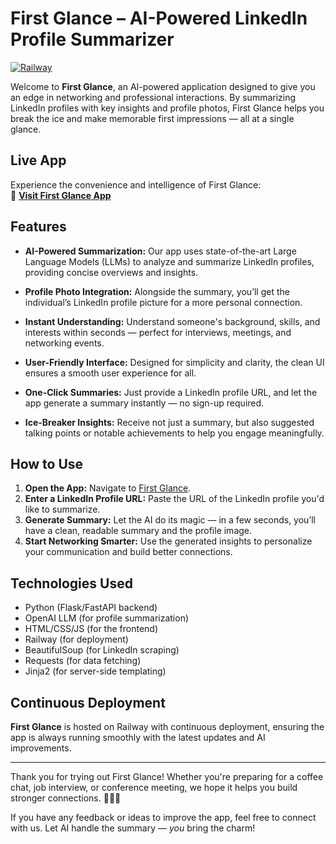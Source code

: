 # First Glance – AI-Powered LinkedIn Profile Summarizer

[![Railway](https://img.shields.io/badge/Hosted%20on-Railway-blue?logo=railway)](https://first-glance-production.up.railway.app/)

Welcome to **First Glance**, an AI-powered application designed to give you an edge in networking and professional interactions. By summarizing LinkedIn profiles with key insights and profile photos, First Glance helps you break the ice and make memorable first impressions — all at a single glance.

## Live App

Experience the convenience and intelligence of First Glance:  
🔗 [**Visit First Glance App**](https://first-glance-production.up.railway.app/)

## Features

- **AI-Powered Summarization:** Our app uses state-of-the-art Large Language Models (LLMs) to analyze and summarize LinkedIn profiles, providing concise overviews and insights.
  
- **Profile Photo Integration:** Alongside the summary, you’ll get the individual’s LinkedIn profile picture for a more personal connection.

- **Instant Understanding:** Understand someone's background, skills, and interests within seconds — perfect for interviews, meetings, and networking events.

- **User-Friendly Interface:** Designed for simplicity and clarity, the clean UI ensures a smooth user experience for all.

- **One-Click Summaries:** Just provide a LinkedIn profile URL, and let the app generate a summary instantly — no sign-up required.

- **Ice-Breaker Insights:** Receive not just a summary, but also suggested talking points or notable achievements to help you engage meaningfully.

## How to Use

1. **Open the App:** Navigate to [First Glance](https://first-glance-production.up.railway.app/).
2. **Enter a LinkedIn Profile URL:** Paste the URL of the LinkedIn profile you'd like to summarize.
3. **Generate Summary:** Let the AI do its magic — in a few seconds, you’ll have a clean, readable summary and the profile image.
4. **Start Networking Smarter:** Use the generated insights to personalize your communication and build better connections.

## Technologies Used

- Python (Flask/FastAPI backend)
- OpenAI LLM (for profile summarization)
- HTML/CSS/JS (for the frontend)
- Railway (for deployment)
- BeautifulSoup (for LinkedIn scraping)
- Requests (for data fetching)
- Jinja2 (for server-side templating)

## Continuous Deployment

**First Glance** is hosted on Railway with continuous deployment, ensuring the app is always running smoothly with the latest updates and AI improvements.

---

Thank you for trying out First Glance! Whether you're preparing for a coffee chat, job interview, or conference meeting, we hope it helps you build stronger connections. 🤝✨📄

If you have any feedback or ideas to improve the app, feel free to connect with us. Let AI handle the summary — *you* bring the charm!
